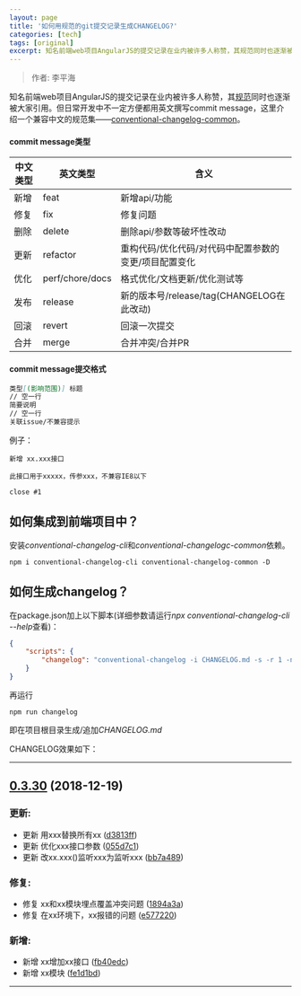 ```yaml
---
layout: page
title: '如何用规范的git提交记录生成CHANGELOG?'
categories: [tech]
tags: [original]
excerpt: 知名前端web项目AngularJS的提交记录在业内被许多人称赞，其规范同时也逐渐被大家引用。但日常开发中不一定方便都用英文撰写commit message，这里介绍一个兼容中文的规范集——[conventional-changelog-common](https://github.com/LiPinghai/conventional-changelog-common)。
---
```

> 作者: 李平海

知名前端web项目AngularJS的提交记录在业内被许多人称赞，其[规范](https://www.npmjs.com/package/conventional-changelog-angular)同时也逐渐被大家引用。但日常开发中不一定方便都用英文撰写commit message，这里介绍一个兼容中文的规范集——[conventional-changelog-common](https://github.com/LiPinghai/conventional-changelog-common)。

#### commit message类型

中文类型|英文类型|含义
-|-|-
新增|feat|新增api/功能
修复|fix|修复问题
删除|delete|删除api/参数等破坏性改动
更新|refactor|重构代码/优化代码/对代码中配置参数的变更/项目配置变化
优化|perf/chore/docs|格式优化/文档更新/优化测试等
发布|release|新的版本号/release/tag(CHANGELOG在此改动)
回滚|revert|回滚一次提交
合并|merge|合并冲突/合并PR

#### commit message提交格式

```md
类型[(影响范围)] 标题
// 空一行
简要说明
// 空一行
关联issue/不兼容提示
```
例子：
```
新增 xx.xxx接口

此接口用于xxxxx，传参xxx，不兼容IE8以下

close #1
```

## 如何集成到前端项目中？

安装*conventional-changelog-cli*和*conventional-changelogc-common*依赖。

```shell
npm i conventional-changelog-cli conventional-changelog-common -D
```

## 如何生成changelog？

在package.json加上以下脚本(详细参数请运行*npx conventional-changelog-cli --help*查看)：
```json
{
    "scripts": {
        "changelog": "conventional-changelog -i CHANGELOG.md -s -r 1 -n ./node_modules/conventional-changelog-common" 
    }
}
```
再运行
```shell
npm run changelog
```
即在项目根目录生成/追加*CHANGELOG.md*

CHANGELOG效果如下：

--------
<a name="0.3.30"></a>
## [0.3.30](https://github.com/LiPinghai/conventional-changelog-common) (2018-12-19)

### 更新:

* 更新 用xxx替换所有xx ([d3813ff](https://github.com/LiPinghai/conventional-changelog-common))
* 更新 优化xxx接口参数 ([055d7c1](https://github.com/LiPinghai/conventional-changelog-common))
* 更新 改xx.xxx()监听xxx为监听xxx ([bb7a489](https://github.com/LiPinghai/conventional-changelog-common))

### 修复:

* 修复 xx和xx模块埋点覆盖冲突问题 ([1894a3a](https://github.com/LiPinghai/conventional-changelog-common))
* 修复 在xx环境下，xx报错的问题 ([e577220](https://github.com/LiPinghai/conventional-changelog-common))

### 新增:

* 新增 xx增加xx接口 ([fb40edc](https://github.com/LiPinghai/conventional-changelog-common))
* 新增 xx模块 ([fe1d1bd](https://github.com/LiPinghai/conventional-changelog-common))
--------